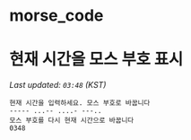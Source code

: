 # morse_code
# 현재 시간을 모스 부호 표시
<!-- MORSE_TIME_START -->
_Last updated: `03:48` (KST)_

```
현재 시간을 입력하세요. 모스 부호로 바꿉니다
----- ...-- ....- ---..
모스 부호를 다시 현재 시간으로 바꿉니다
0348
```
<!-- MORSE_TIME_END -->
